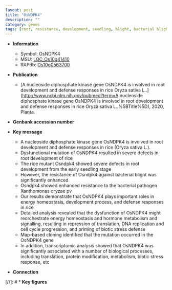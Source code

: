 ```yaml
---
layout: post
title: "OsNDPK4"
description: ""
category: genes
tags: [root, resistance, development, seedling, blight, bacterial blight, defense, map-based cloning, defense response, root development, stress, pathogen, homeostasis, biotic stress, cell cycle, Kinase, kinase, stress response]
---
```


* **Information**  
    + Symbol: OsNDPK4  
    + MSU: [LOC_Os10g41410](http://rice.uga.edu/cgi-bin/ORF_infopage.cgi?orf=LOC_Os10g41410)  
    + RAPdb: [Os10g0563700](http://rapdb.dna.affrc.go.jp/viewer/gbrowse_details/irgsp1?name=Os10g0563700)  

* **Publication**  
    + [A nucleoside diphosphate kinase gene OsNDPK4 is involved in root development and defense responses in rice Oryza sativa L..](http://www.ncbi.nlm.nih.gov/pubmed?term=A nucleoside diphosphate kinase gene OsNDPK4 is involved in root development and defense responses in rice Oryza sativa L..%5BTitle%5D), 2020, Planta.

* **Genbank accession number**  

* **Key message**  
    + A nucleoside diphosphate kinase gene OsNDPK4 is involved in root development and defense responses in rice (Oryza sativa L.).
    + Dysfunctional mutation of OsNDPK4 resulted in severe defects in root development of rice
    + The rice mutant Osndpk4 showed severe defects in root development from the early seedling stage
    + However, the resistance of Osndpk4 against bacterial blight was significantly enhanced
    + Osndpk4 showed enhanced resistance to the bacterial pathogen Xanthomonas oryzae pv
    + Our results demonstrate that OsNDPK4 plays important roles in energy homeostasis, development process, and defense responses in rice
    + Detailed analysis revealed that the dysfunction of OsNDPK4 might reorchestrate energy homeostasis and hormone metabolism and signalling, resulting in repression of translation, DNA replication and cell cycle progression, and priming of biotic stress defense
    + Map-based cloning identified that the mutation occurred in the OsNDPK4 gene
    + In addition, transcriptomic analysis showed that OsNDPK4 was significantly associated with a number of biological processes, including translation, protein modification, metabolism, biotic stress response, etc

* **Connection**  

[//]: # * **Key figures**  


